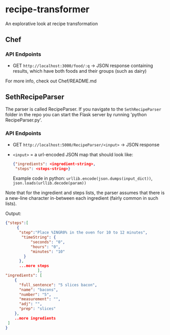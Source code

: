 recipe-transformer
==================

An explorative look at recipe transformation

## Chef

### API Endpoints

- GET `http://localhost:3000/food/:q` -> JSON response containing results, which have both foods and their groups (such as dairy)

For more info, check out Chef/README.md

## SethRecipeParser

The parser is called RecipeParser. If you navigate to the `SethRecipeParser` folder in the repo you can start the Flask server by running 'python RecipeParser.py'.

### API Endpoints

- GET `http://localhost:5000/RecipeParser/<input>` -> JSON response

- `<input>` = a url-encoded JSON map that should look like:
    ```json
    {"ingredients": <ingredient-string>,
     "steps": <steps-string>}
    ```
  Example code in python: `urllib.encode(json.dumps(input_dict))`, `json.loads(urllib.decode(param))`

Note that for the ingredient and steps lists, the parser assumes that there is a new-line character in-between each ingredient (fairly common in such lists). 

Output:
```json
{"steps":[
     {
      "step":"Place %INGR0% in the oven for 10 to 12 minutes",
       "timeString": {
           "seconds": "0", 
           "hours": "0", 
           "minutes": "10"
        }
      },
      ...more steps
              ],
"ingredients": [
    {
      "full_sentence": "5 slices bacon", 
      "name": "bacons", 
      "number": "5", 
      "measurement": "", 
      "adj": "", 
      "prep": "slices"
    }, 
    ..more ingredients
 ]
}
```